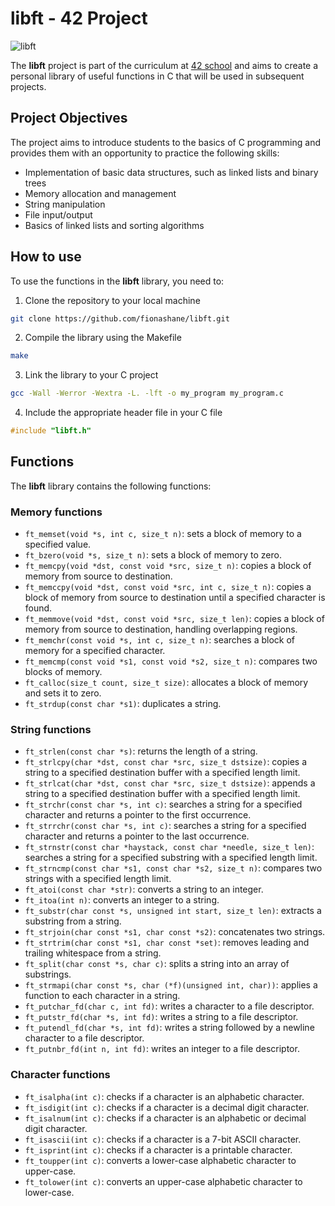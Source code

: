 
# libft - 42 Project

![libft](https://img.shields.io/badge/libft-42-success)

The **libft** project is part of the curriculum at [42 school](https://www.42adel.org.au) and aims to create a personal library of useful functions in C that will be used in subsequent projects. 

## Project Objectives

The project aims to introduce students to the basics of C programming and provides them with an opportunity to practice the following skills:
- Implementation of basic data structures, such as linked lists and binary trees
- Memory allocation and management
- String manipulation
- File input/output
- Basics of linked lists and sorting algorithms

## How to use

To use the functions in the **libft** library, you need to:
1. Clone the repository to your local machine
```bash
git clone https://github.com/fionashane/libft.git
```

2. Compile the library using the Makefile
```bash
make
```

3. Link the library to your C project 
```bash
gcc -Wall -Werror -Wextra -L. -lft -o my_program my_program.c
```

4. Include the appropriate header file in your C file
```c
#include "libft.h"
```

## Functions

The **libft** library contains the following functions:

### Memory functions

- `ft_memset(void *s, int c, size_t n)`: sets a block of memory to a specified value.
- `ft_bzero(void *s, size_t n)`: sets a block of memory to zero.
- `ft_memcpy(void *dst, const void *src, size_t n)`: copies a block of memory from source to destination.
- `ft_memccpy(void *dst, const void *src, int c, size_t n)`: copies a block of memory from source to destination until a specified character is found.
- `ft_memmove(void *dst, const void *src, size_t len)`: copies a block of memory from source to destination, handling overlapping regions.
- `ft_memchr(const void *s, int c, size_t n)`: searches a block of memory for a specified character.
- `ft_memcmp(const void *s1, const void *s2, size_t n)`: compares two blocks of memory.
- `ft_calloc(size_t count, size_t size)`: allocates a block of memory and sets it to zero.
- `ft_strdup(const char *s1)`: duplicates a string.

### String functions

- `ft_strlen(const char *s)`: returns the length of a string.
- `ft_strlcpy(char *dst, const char *src, size_t dstsize)`: copies a string to a specified destination buffer with a specified length limit.
- `ft_strlcat(char *dst, const char *src, size_t dstsize)`: appends a string to a specified destination buffer with a specified length limit.
- `ft_strchr(const char *s, int c)`: searches a string for a specified character and returns a pointer to the first occurrence.
- `ft_strrchr(const char *s, int c)`: searches a string for a specified character and returns a pointer to the last occurrence.
- `ft_strnstr(const char *haystack, const char *needle, size_t len)`: searches a string for a specified substring with a specified length limit.
- `ft_strncmp(const char *s1, const char *s2, size_t n)`: compares two strings with a specified length limit.
- `ft_atoi(const char *str)`: converts a string to an integer.
- `ft_itoa(int n)`: converts an integer to a string.
- `ft_substr(char const *s, unsigned int start, size_t len)`: extracts a substring from a string.
- `ft_strjoin(char const *s1, char const *s2)`: concatenates two strings.
- `ft_strtrim(char const *s1, char const *set)`: removes leading and trailing whitespace from a string.
- `ft_split(char const *s, char c)`: splits a string into an array of substrings.
- `ft_strmapi(char const *s, char (*f)(unsigned int, char))`: applies a function to each character in a string.
- `ft_putchar_fd(char c, int fd)`: writes a character to a file descriptor.
- `ft_putstr_fd(char *s, int fd)`: writes a string to a file descriptor.
- `ft_putendl_fd(char *s, int fd)`: writes a string followed by a newline character to a file descriptor.
- `ft_putnbr_fd(int n, int fd)`: writes an integer to a file descriptor.

### Character functions
- `ft_isalpha(int c)`: checks if a character is an alphabetic character.
- `ft_isdigit(int c)`: checks if a character is a decimal digit character.
- `ft_isalnum(int c)`: checks if a character is an alphabetic or decimal digit character.
- `ft_isascii(int c)`: checks if a character is a 7-bit ASCII character.
- `ft_isprint(int c)`: checks if a character is a printable character.
- `ft_toupper(int c)`: converts a lower-case alphabetic character to upper-case.
- `ft_tolower(int c)`: converts an upper-case alphabetic character to lower-case.
